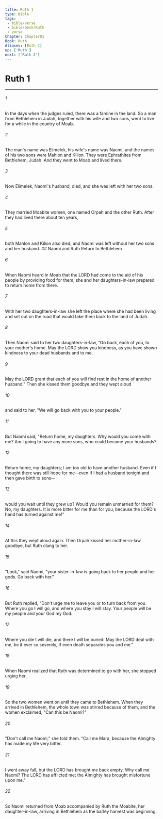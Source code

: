 ```yaml
---
title: Ruth 1
type: Bible
tags:
 - bible/verse
 - bible/book/Ruth
 - verse
Chapter: Chapter01
Book: Ruth
Aliases: [Ruth 1]
up: ['Ruth']
next: ['Ruth 2']
---
```

# Ruth 1

***


###### 1 
In the days when the judges ruled, there was a famine in the land. So a man from Bethlehem in Judah, together with his wife and two sons, went to live for a while in the country of Moab. 

###### 2 
The man's name was Elimelek, his wife's name was Naomi, and the names of his two sons were Mahlon and Kilion. They were Ephrathites from Bethlehem, Judah. And they went to Moab and lived there. 

###### 3 
Now Elimelek, Naomi's husband, died, and she was left with her two sons. 

###### 4 
They married Moabite women, one named Orpah and the other Ruth. After they had lived there about ten years, 

###### 5 
both Mahlon and Kilion also died, and Naomi was left without her two sons and her husband. ## Naomi and Ruth Return to Bethlehem 

###### 6 
When Naomi heard in Moab that the LORD had come to the aid of his people by providing food for them, she and her daughters-in-law prepared to return home from there. 

###### 7 
With her two daughters-in-law she left the place where she had been living and set out on the road that would take them back to the land of Judah. 

###### 8 
Then Naomi said to her two daughters-in-law, "Go back, each of you, to your mother's home. May the LORD show you kindness, as you have shown kindness to your dead husbands and to me. 

###### 9 
May the LORD grant that each of you will find rest in the home of another husband." Then she kissed them goodbye and they wept aloud 

###### 10 
and said to her, "We will go back with you to your people." 

###### 11 
But Naomi said, "Return home, my daughters. Why would you come with me? Am I going to have any more sons, who could become your husbands? 

###### 12 
Return home, my daughters; I am too old to have another husband. Even if I thought there was still hope for me--even if I had a husband tonight and then gave birth to sons-- 

###### 13 
would you wait until they grew up? Would you remain unmarried for them? No, my daughters. It is more bitter for me than for you, because the LORD's hand has turned against me!" 

###### 14 
At this they wept aloud again. Then Orpah kissed her mother-in-law goodbye, but Ruth clung to her. 

###### 15 
"Look," said Naomi, "your sister-in-law is going back to her people and her gods. Go back with her." 

###### 16 
But Ruth replied, "Don't urge me to leave you or to turn back from you. Where you go I will go, and where you stay I will stay. Your people will be my people and your God my God. 

###### 17 
Where you die I will die, and there I will be buried. May the LORD deal with me, be it ever so severely, if even death separates you and me." 

###### 18 
When Naomi realized that Ruth was determined to go with her, she stopped urging her. 

###### 19 
So the two women went on until they came to Bethlehem. When they arrived in Bethlehem, the whole town was stirred because of them, and the women exclaimed, "Can this be Naomi?" 

###### 20 
"Don't call me Naomi," she told them. "Call me Mara, because the Almighty has made my life very bitter. 

###### 21 
I went away full, but the LORD has brought me back empty. Why call me Naomi? The LORD has afflicted me; the Almighty has brought misfortune upon me." 

###### 22 
So Naomi returned from Moab accompanied by Ruth the Moabite, her daughter-in-law, arriving in Bethlehem as the barley harvest was beginning. 
